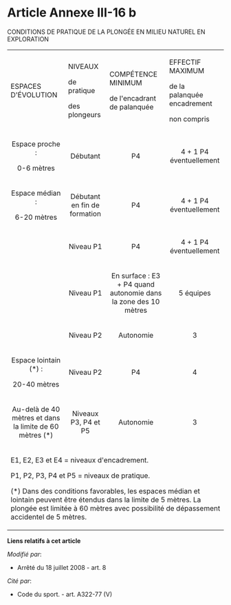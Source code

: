 # Article Annexe III-16 b

CONDITIONS DE PRATIQUE DE LA PLONGÉE EN MILIEU NATUREL EN EXPLORATION 

<table>
  <tbody>
    <tr>
      <td>

ESPACES D'ÉVOLUTION

</td>
      <td>

NIVEAUX

de pratique

des plongeurs

</td>
      <td>

COMPÉTENCE MINIMUM

de l'encadrant de palanquée 

</td>
      <td colspan="2">

EFFECTIF MAXIMUM

de la palanquée encadrement

non compris 

</td>
    </tr>
    <tr>
      <td align="center">

Espace proche : 

0-6 mètres 

</td>
      <td align="center">

Débutant 

</td>
      <td align="center">

P4 

</td>
      <td align="center">

4 + 1 P4 éventuellement 

</td>
    </tr>
    <tr>
      <td align="center">

Espace médian : 

6-20 mètres 

</td>
      <td align="center">

Débutant en fin de formation 

</td>
      <td align="center">

P4 

</td>
      <td align="center">

4 + 1 P4 éventuellement 

</td>
    </tr>
    <tr>
      <td align="center">

</td>
      <td align="center">

Niveau P1 

</td>
      <td align="center">

P4 

</td>
      <td align="center">

4 + 1 P4 éventuellement 

</td>
    </tr>
    <tr>
      <td align="center">

</td>
      <td align="center">

Niveau P1 

</td>
      <td align="center">

En surface : E3 + P4 quand autonomie dans la zone des 10 mètres 

</td>
      <td align="center">

5 équipes 

</td>
    </tr>
    <tr>
      <td align="center">

</td>
      <td align="center">

Niveau P2 

</td>
      <td align="center">

Autonomie 

</td>
      <td align="center">

3 

</td>
    </tr>
    <tr>
      <td align="center">

Espace lointain (*) : 

20-40 mètres 

</td>
      <td align="center">

Niveau P2 

</td>
      <td align="center">

P4 

</td>
      <td align="center">

4 

</td>
    </tr>
    <tr>
      <td align="center">

Au-delà de 40 mètres et dans la limite de 60 mètres (*) 

</td>
      <td align="center">

Niveaux P3, P4 et P5 

</td>
      <td align="center">

Autonomie 

</td>
      <td align="center">

3 

</td>
    </tr>
    <tr>
      <td colspan="5">

E1, E2, E3 et E4 = niveaux d'encadrement. 

P1, P2, P3, P4 et P5 = niveaux de pratique. 

(*) Dans des conditions favorables, les espaces médian et lointain peuvent être étendus dans la limite de 5 mètres. La
plongée est limitée à 60 mètres avec possibilité de dépassement accidentel de 5 mètres.

</td>
    </tr>
  </tbody>
</table>

**Liens relatifs à cet article**

_Modifié par_:

  - Arrêté du 18 juillet 2008 - art. 8

_Cité par_:

  - Code du sport. - art. A322-77 (V)
